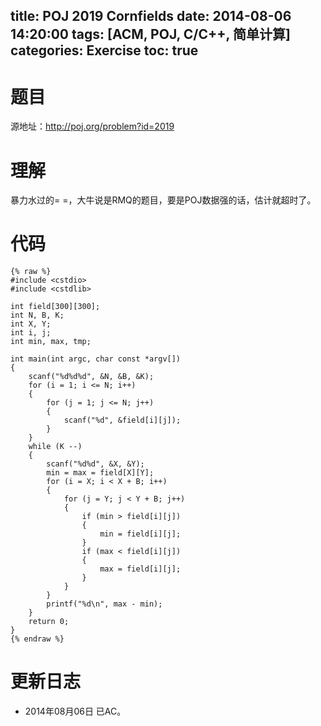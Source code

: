 ﻿title: POJ 2019 Cornfields
date: 2014-08-06 14:20:00
tags: [ACM, POJ, C/C++, 简单计算]
categories: Exercise
toc: true
---
# 题目
源地址：http://poj.org/problem?id=2019

# 理解
暴力水过的= =，大牛说是RMQ的题目，要是POJ数据强的话，估计就超时了。

<!-- more -->

# 代码
```
{% raw %}
#include <cstdio>
#include <cstdlib>

int field[300][300];
int N, B, K;
int X, Y;
int i, j;
int min, max, tmp;

int main(int argc, char const *argv[])
{
    scanf("%d%d%d", &N, &B, &K);
    for (i = 1; i <= N; i++)
    {
        for (j = 1; j <= N; j++)
        {
            scanf("%d", &field[i][j]);
        }
    }
    while (K --)
    {
        scanf("%d%d", &X, &Y);
        min = max = field[X][Y];
        for (i = X; i < X + B; i++)
        {
            for (j = Y; j < Y + B; j++)
            {
                if (min > field[i][j])
                {
                    min = field[i][j];
                }
                if (max < field[i][j])
                {
                    max = field[i][j];
                }
            }
        }
        printf("%d\n", max - min);
    }
    return 0;
}
{% endraw %}
```
	
# 更新日志
- 2014年08月06日 已AC。